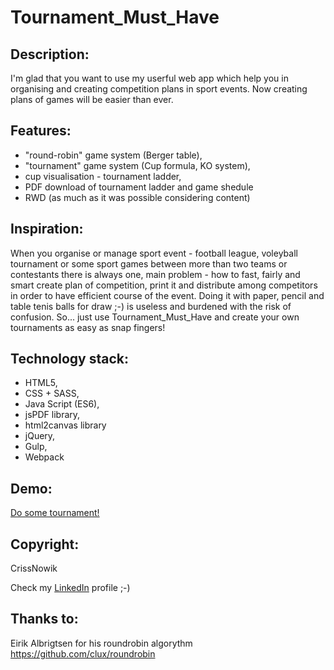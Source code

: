 Tournament_Must_Have 
====================

Description:
-------------
I'm glad that you want to use my userful web app which help you in organising and creating competition plans in sport events. Now creating plans of games will be easier than ever.

Features:
---------
*  "round-robin" game system (Berger table),
*  "tournament" game system (Cup formula, KO system),
*  cup visualisation - tournament ladder, 
*  PDF download of tournament ladder and game shedule
*  RWD (as much as it was possible considering content)

Inspiration:
------------
When you organise or manage sport event - football league, voleyball tournament or some sport games between more than two teams or contestants there is always one, main problem - how to fast, fairly and smart create plan of competition, print it and distribute among competitors in order to have efficient course of the event. Doing it with paper, pencil and table tenis balls for draw ;-) is useless and burdened with the risk of confusion. So... just use Tournament_Must_Have and create your own tournaments as easy as snap fingers! 

Technology stack:
-------------
* HTML5,
* CSS + SASS,
* Java Script (ES6),
* jsPDF library,
* html2canvas library
* jQuery,
* Gulp,
* Webpack

Demo:
-----
[Do some tournament!]

Copyright:
----------
CrissNowik

Check my [LinkedIn] profile ;-)


Thanks to:
----------
Eirik Albrigtsen for his roundrobin algorythm https://github.com/clux/roundrobin

[LinkedIn]: <https://www.linkedin.com/in/krzysztof-nowicki-0a5a9a164/>
[Do some tournament!]: <https://crissnowik.github.io/Tournament_Must_Have/>
